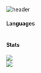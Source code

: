 ![header](https://capsule-render.vercel.app/api?type=venom&color=auto&height=300&section=header&text=Rolf.J&animation=fadeIn&fontColor=ffffff&fontSize=120)

#### Languages

#

#### Stats
<div style="display: flex; flex-direction: column;">
 <img class="img" src="https://github-readme-stats.vercel.app/api?username=DHIGHSOUL&show_icons=true&theme=swift"/>
 <img class="img" src="https://github-readme-stats.vercel.app/api/top-langs/?username=DHIGHSOUL&theme=swift&layout=compact"/>
</div>
